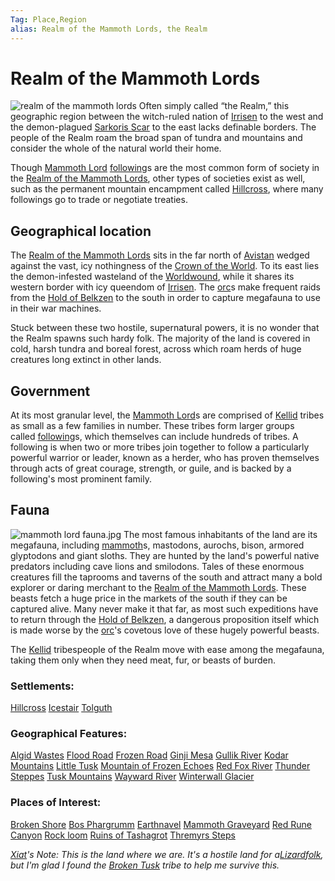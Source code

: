 ```yaml
---
Tag: Place,Region
alias: Realm of the Mammoth Lords, the Realm
---
```

# Realm of the Mammoth Lords
![realm of the mammoth lords](realm%20of%20the%20mammoth%20lords.webp)
Often simply called “the Realm,” this geographic region between the witch-ruled nation of [Irrisen](Irrisen) to the west and the demon-plagued [Sarkoris Scar](Worldwound) to the east lacks definable borders. The people of the Realm roam the broad span of tundra and mountains and consider the whole of the natural world their home. 

Though [Mammoth Lord](Mammoth-Lord) [following](following)s are the most common  form of society in the [Realm of the Mammoth Lords](Realm-of-the-Mammoth-Lords), other types of societies exist as well, such as the permanent mountain encampment called [Hillcross](Hillcross), where many followings go to trade or negotiate treaties.

## Geographical location
The [Realm of the Mammoth Lords](https://pathfinderwiki.com/wiki/Realm_of_the_Mammoth_Lords) sits in the far north of [Avistan](Avistan) wedged against the vast, icy nothingness of the [Crown of the World](Crown-of-the-World). To its east lies the demon-infested wasteland of the [Worldwound](Worldwound), while it shares its western border with icy queendom of [Irrisen](Irrisen). The [orc](orc)s make frequent raids from the [Hold of Belkzen](Hold-of-Belkzen) to the south in order to capture megafauna to use in their war machines. 

Stuck between these two hostile, supernatural powers, it is no wonder that the Realm spawns such hardy folk. The majority of the land is covered in cold, harsh tundra and boreal forest, across which roam herds of huge creatures long extinct in other lands.

## Government
At its most granular level, the [Mammoth Lord](Mammoth-Lord)s are comprised of [Kellid](Kellid) tribes as small as a few families in number. These tribes form larger groups called [following](following)s, which themselves can include hundreds of tribes. A following is when two or more tribes join together to follow a particularly powerful warrior or leader, known as a herder, who has proven themselves through acts of great courage, strength, or guile, and is backed by a following's most prominent family.

## Fauna
![mammoth lord fauna.jpg](mammoth-lord-fauna.jpg)
The most famous inhabitants of the land are its megafauna, including [mammoth](mammoth)s, mastodons, aurochs, bison, armored glyptodons and giant sloths. They are hunted by the land's powerful native predators including cave lions and smilodons. Tales of these enormous creatures fill the taprooms and taverns of the south and attract many a bold explorer or daring merchant to the [Realm of the Mammoth Lords](Realm-of-the-Mammoth-Lords). These beasts fetch a huge price in the markets of the south if they can be captured alive. Many never make it that far, as most such expeditions have to return through the [Hold of Belkzen](Hold-of-Belkzen), a dangerous proposition itself which is made worse by the [orc](orc)'s covetous love of these hugely powerful beasts.

The [Kellid](Kellid) tribespeople of the Realm move with ease among the megafauna, taking them only when they need meat, fur, or beasts of burden.

### Settlements:
[Hillcross](Hillcross)
[Icestair](Icestair)
[Tolguth](Tolguth)

### Geographical Features:
[Algid Wastes](Algid-Wastes)
[Flood Road](Flood-Road)
[Frozen Road](Frozen-Road)
[Ginji Mesa](Ginji-Mesa)
[Gullik River](Gullik-River)
[Kodar Mountains](Kodar-Mountains)
[Little Tusk](Little-Tusk)
[Mountain of Frozen Echoes](Mountain-of-Frozen-Echoes)
[Red Fox River](Red-Fox-River)
[Thunder Steppes](Thunder-Steppes)
[Tusk Mountains](Tusk-Mountains)
[Wayward River](Wayward-River)
[Winterwall Glacier](Winterwall-Glacier)

### Places of Interest:
[Broken Shore](Broken-Shore)
[Bos Phargrumm](Bos-Phargrumm)
[Earthnavel](Earthnavel)
[Mammoth Graveyard](Mammoth-Graveyard)
[Red Rune Canyon](Red-Rune-Canyon)
[Rock loom](Rock-loom)
[Ruins of Tashagrot](Ruins-of-Tashagrot)
[Thremyrs Steps](Thremyrs-Steps)

*[Xiat](Xiat)'s Note: This is the land where we are. It's a hostile land for a[Lizardfolk](Lizardfolk), but I'm glad I found the [Broken Tusk](Broken-Tusk) tribe to help me survive this.* 